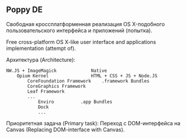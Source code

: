 Poppy DE
--
Свободная кроссплатформенная реализация OS X-подобного пользовательского интерфейса и приложений (попытка).

Free cross-platform OS X-like user interface and applications implementation (attempt of).

Архитектура (Architecture):

	NW.JS + ImageMagick				Native
		Opium Kernel				HTML + CSS + JS + Node.JS
			CoreFoundation Framework	.framework Bundles
			CoreGraphics Framework
			Leaf Framework
			...
				Enviro			.app Bundles
				Dock
				...

Приоритетная задача (Primary task): Переход с DOM-интерфейса на Canvas (Replacing DOM-interface with Canvas).
